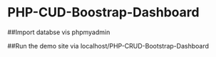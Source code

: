 # PHP-CUD-Boostrap-Dashboard

##Import databse vis phpmyadmin

##Run the demo site via localhost/PHP-CRUD-Bootstrap-Dashboard
